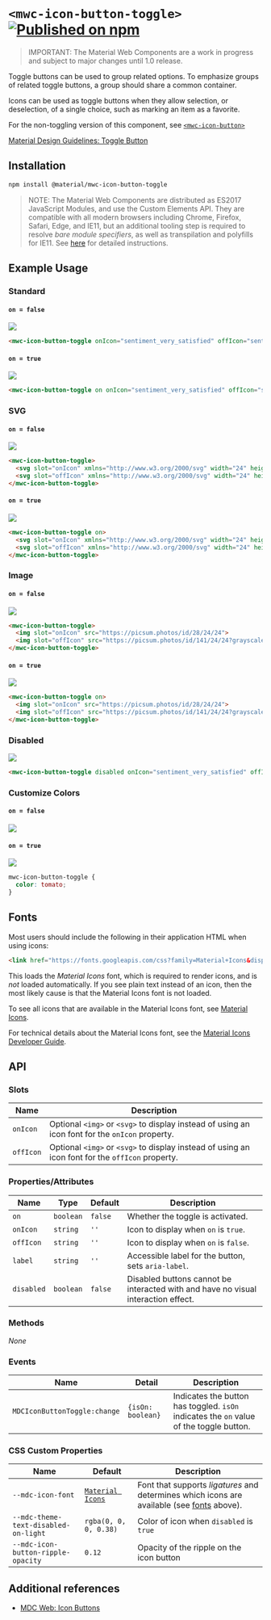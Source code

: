 # `<mwc-icon-button-toggle>` [![Published on npm](https://img.shields.io/npm/v/@material/mwc-icon-button-toggle.svg)](https://www.npmjs.com/package/@material/mwc-icon-button-toggle)

> IMPORTANT: The Material Web Components are a work in progress and subject to
> major changes until 1.0 release.

Toggle buttons can be used to group related options. To emphasize groups of related toggle buttons, a group should share a common container.

Icons can be used as toggle buttons when they allow selection, or deselection, of a single choice, such as marking an item as a favorite.

For the non-toggling version of this component, see [`<mwc-icon-button>`](https://github.com/material-components/material-components-web-components/tree/master/packages/icon-button)

[Material Design Guidelines: Toggle Button](https://material.io/design/components/buttons.html#toggle-button)

## Installation

```sh
npm install @material/mwc-icon-button-toggle
```

> NOTE: The Material Web Components are distributed as ES2017 JavaScript
> Modules, and use the Custom Elements API. They are compatible with all modern
> browsers including Chrome, Firefox, Safari, Edge, and IE11, but an additional
> tooling step is required to resolve *bare module specifiers*, as well as
> transpilation and polyfills for IE11. See
> [here](https://github.com/material-components/material-components-web-components#quick-start)
> for detailed instructions.

## Example Usage

### Standard

#### `on = false`
![](images/standard_off.png)

```html
<mwc-icon-button-toggle onIcon="sentiment_very_satisfied" offIcon="sentiment_very_dissatisfied"></mwc-icon-button-toggle>
```

#### `on = true`
![](images/standard_on.png)

```html
<mwc-icon-button-toggle on onIcon="sentiment_very_satisfied" offIcon="sentiment_very_dissatisfied"></mwc-icon-button-toggle>
```

### SVG

#### `on = false`
![](images/svg_off.png)

```html
<mwc-icon-button-toggle>
  <svg slot="onIcon" xmlns="http://www.w3.org/2000/svg" width="24" height="24" viewBox="0 0 24 24"><path d="M0 0h24v24H0z" fill="none"/><path d="M12 2C6.48 2 2 6.48 2 12s4.48 10 10 10 10-4.48 10-10S17.52 2 12 2zm-2 15l-5-5 1.41-1.41L10 14.17l7.59-7.59L19 8l-9 9z"/></svg>
  <svg slot="offIcon" xmlns="http://www.w3.org/2000/svg" width="24" height="24" viewBox="0 0 24 24"><path fill="none" d="M0 0h24v24H0V0zm0 0h24v24H0V0z"/><path d="M16.59 7.58L10 14.17l-3.59-3.58L5 12l5 5 8-8zM12 2C6.48 2 2 6.48 2 12s4.48 10 10 10 10-4.48 10-10S17.52 2 12 2zm0 18c-4.42 0-8-3.58-8-8s3.58-8 8-8 8 3.58 8 8-3.58 8-8 8z"/></svg>
</mwc-icon-button-toggle>
```

#### `on = true`
![](images/svg_on.png)

```html
<mwc-icon-button-toggle on>
  <svg slot="onIcon" xmlns="http://www.w3.org/2000/svg" width="24" height="24" viewBox="0 0 24 24"><path d="M0 0h24v24H0z" fill="none"/><path d="M12 2C6.48 2 2 6.48 2 12s4.48 10 10 10 10-4.48 10-10S17.52 2 12 2zm-2 15l-5-5 1.41-1.41L10 14.17l7.59-7.59L19 8l-9 9z"/></svg>
  <svg slot="offIcon" xmlns="http://www.w3.org/2000/svg" width="24" height="24" viewBox="0 0 24 24"><path fill="none" d="M0 0h24v24H0V0zm0 0h24v24H0V0z"/><path d="M16.59 7.58L10 14.17l-3.59-3.58L5 12l5 5 8-8zM12 2C6.48 2 2 6.48 2 12s4.48 10 10 10 10-4.48 10-10S17.52 2 12 2zm0 18c-4.42 0-8-3.58-8-8s3.58-8 8-8 8 3.58 8 8-3.58 8-8 8z"/></svg>
</mwc-icon-button-toggle>
```

### Image

#### `on = false`
![](images/image_off.png)

```html
<mwc-icon-button-toggle>
  <img slot="onIcon" src="https://picsum.photos/id/28/24/24">
  <img slot="offIcon" src="https://picsum.photos/id/141/24/24?grayscale">
</mwc-icon-button-toggle>
```

#### `on = true`
![](images/image_on.png)
```html
<mwc-icon-button-toggle on>
  <img slot="onIcon" src="https://picsum.photos/id/28/24/24">
  <img slot="offIcon" src="https://picsum.photos/id/141/24/24?grayscale">
</mwc-icon-button-toggle>
```

### Disabled

![](images/disabled.png)

```html
<mwc-icon-button-toggle disabled onIcon="sentiment_very_satisfied" offIcon="sentiment_very_dissatisfied"></mwc-icon-button-toggle>
```

### Customize Colors

#### `on = false`
![](images/custom_color_off.png)
#### `on = true`
![](images/custom_color_on.png)

```css
mwc-icon-button-toggle {
  color: tomato;
}
```

## Fonts

Most users should include the following in their application HTML when using
icons:

```html
<link href="https://fonts.googleapis.com/css?family=Material+Icons&display=block" rel="stylesheet">
```

This loads the *Material Icons* font, which is required to render icons, and is
*not* loaded automatically. If you see plain text instead of an icon, then the
most likely cause is that the Material Icons font is not loaded.

To see all icons that are available in the Material Icons font, see
[Material Icons](https://material.io/resources/icons/).

For technical details about the Material Icons font, see the
[Material Icons Developer Guide](https://google.github.io/material-design-icons/).

## API

### Slots
| Name | Description
| ---- | -----------
| `onIcon` | Optional `<img>` or `<svg>` to display instead of using an icon font for the `onIcon` property.
| `offIcon` | Optional `<img>` or `<svg>` to display instead of using an icon font for the `offIcon` property.

### Properties/Attributes
| Name | Type | Default | Description
| ---- | ---- | ------- | -----------
| `on` | `boolean` | `false` | Whether the toggle is activated.
| `onIcon` | `string` | `''` | Icon to display when `on` is `true`.
| `offIcon` | `string` | `''` | Icon to display when `on` is `false`.
| `label` | `string` | `''` | Accessible label for the button, sets `aria-label`.
| `disabled` | `boolean` | `false` | Disabled buttons cannot be interacted with and have no visual interaction effect.

### Methods
*None*

### Events

| Name | Detail | Description
| ---- | ------ | -----------
| `MDCIconButtonToggle:change` | `{isOn: boolean}` | Indicates the button has toggled. `isOn` indicates the `on` value of the toggle button.

### CSS Custom Properties

| Name | Default | Description
| ---- | ------- | -----------
| `--mdc-icon-font` | [`Material Icons`](https://material.io/resources/icons/) | Font that supports *ligatures* and determines which icons are available (see [fonts](#fonts) above).
| `--mdc-theme-text-disabled-on-light` | `rgba(0, 0, 0, 0.38)` | Color of icon when `disabled` is `true`
| `--mdc-icon-button-ripple-opacity` | `0.12` | Opacity of the ripple on the icon button

## Additional references

- [MDC Web: Icon Buttons](https://material.io/develop/web/components/buttons/icon-buttons/)
